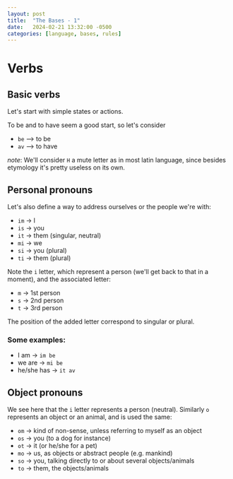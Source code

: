 ```yaml
---
layout: post
title:  "The Bases - 1"
date:   2024-02-21 13:32:00 -0500
categories: [language, bases, rules]
---
```


# Verbs

## Basic verbs

Let's start with simple states or actions.

To be and to have seem a good start, so let's consider
* `be` --> to be
* `av` --> to have

*note*:
We'll consider `H` a mute letter as in most latin language, since besides etymology it's pretty useless
on its own.  

## Personal pronouns

Let's also define a way to address ourselves or the people we're with:
* `im` -> I
* `is` -> you
* `it` -> them (singular, neutral)
* `mi` -> we
* `si` -> you (plural)
* `ti` -> them (plural)

Note the `i` letter, which represent a person (we'll get back to that in a moment), and the associated letter:
* `m` -> 1st person
* `s` -> 2nd person
* `t` -> 3rd person

The position of the added letter correspond to singular or plural.

### Some examples:
* I am -> `im be`
* we are -> `mi be`
* he/she has -> `it av`

## Object pronouns

We see here that the `i` letter represents a person (neutral). Similarly `o` represents an object or
an animal, and is used the same:
* `om` -> kind of non-sense, unless referring to myself as an object
* `os` -> you (to a dog for instance)
* `ot` -> it (or he/she for a pet)
* `mo` -> us, as objects or abstract people (e.g. mankind)
* `so` -> you, talking directly to or about several objects/animals
* `to` -> them, the objects/animals
